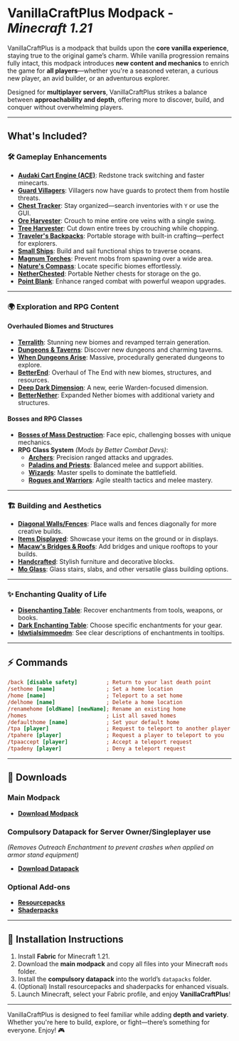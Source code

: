 # **VanillaCraftPlus Modpack** - *Minecraft 1.21*

VanillaCraftPlus is a modpack that builds upon the **core vanilla experience**, staying true to the original game’s charm. While vanilla progression remains fully intact, this modpack introduces **new content and mechanics** to enrich the game for **all players**—whether you're a seasoned veteran, a curious new player, an avid builder, or an adventurous explorer.

Designed for **multiplayer servers**, VanillaCraftPlus strikes a balance between **approachability and depth**, offering more to discover, build, and conquer without overwhelming players.

---

## **What's Included?**

### 🛠️ **Gameplay Enhancements**
- **[Audaki Cart Engine (ACE)](https://modrinth.com/mod/audaki-cart-engine)**: Redstone track switching and faster minecarts.
- **[Guard Villagers](https://modrinth.com/mod/guard-villagers)**: Villagers now have guards to protect them from hostile threats.
- **[Chest Tracker](https://modrinth.com/mod/chest-tracker)**: Stay organized—search inventories with `Y` or use the GUI.
- **[Ore Harvester](https://modrinth.com/mod/ore-harvester)**: Crouch to mine entire ore veins with a single swing.
- **[Tree Harvester](https://modrinth.com/mod/tree-harvester)**: Cut down entire trees by crouching while chopping.
- **[Traveler's Backpacks](https://modrinth.com/mod/travelersbackpack)**: Portable storage with built-in crafting—perfect for explorers.
- **[Small Ships](https://modrinth.com/mod/small-ships)**: Build and sail functional ships to traverse oceans.
- **[Magnum Torches](https://modrinth.com/mod/magnum-torch)**: Prevent mobs from spawning over a wide area.
- **[Nature's Compass](https://modrinth.com/mod/natures-compass)**: Locate specific biomes effortlessly.
- **[NetherChested](https://modrinth.com/mod/new-nether-chest)**: Portable Nether chests for storage on the go.
- **[Point Blank](https://modrinth.com/mod/vics-point-blank)**: Enhance ranged combat with powerful weapon upgrades.

---

### 🌍 **Exploration and RPG Content**

#### **Overhauled Biomes and Structures**
- **[Terralith](https://modrinth.com/mod/terralith)**: Stunning new biomes and revamped terrain generation.
- **[Dungeons & Taverns](https://modrinth.com/datapack/dungeons-and-taverns)**: Discover new dungeons and charming taverns.
- **[When Dungeons Arise](https://modrinth.com/mod/when-dungeons-arise)**: Massive, procedurally generated dungeons to explore.
- **[BetterEnd](https://modrinth.com/mod/betterend)**: Overhaul of The End with new biomes, structures, and resources.
- **[Deep Dark Dimension](https://modrinth.com/mod/deeperdarker)**: A new, eerie Warden-focused dimension.
- **[BetterNether](https://modrinth.com/mod/betternether)**: Expanded Nether biomes with additional variety and structures.

#### **Bosses and RPG Classes**
- **[Bosses of Mass Destruction](https://modrinth.com/mod/bosses-of-mass-destruction)**: Face epic, challenging bosses with unique mechanics.
- **RPG Class System** *(Mods by Better Combat Devs)*:
  - **[Archers](https://modrinth.com/mod/archers)**: Precision ranged attacks and upgrades.
  - **[Paladins and Priests](https://modrinth.com/mod/paladins-and-priests)**: Balanced melee and support abilities.
  - **[Wizards](https://modrinth.com/mod/wizards)**: Master spells to dominate the battlefield.
  - **[Rogues and Warriors](https://modrinth.com/mod/rogues-and-warriors)**: Agile stealth tactics and melee mastery.

---

### 🏗️ **Building and Aesthetics**
- **[Diagonal Walls/Fences](https://modrinth.com/mod/diagonal-walls)**: Place walls and fences diagonally for more creative builds.
- **[Items Displayed](https://modrinth.com/mod/items-displayed)**: Showcase your items on the ground or in displays.
- **[Macaw's Bridges & Roofs](https://modrinth.com/mod/macaws-bridges)**: Add bridges and unique rooftops to your builds.
- **[Handcrafted](https://modrinth.com/mod/handcrafted)**: Stylish furniture and decorative blocks.
- **[Mo Glass](https://modrinth.com/mod/mo-glass)**: Glass stairs, slabs, and other versatile glass building options.

---

### ✨ **Enchanting Quality of Life**
- **[Disenchanting Table](https://modrinth.com/mod/dis-enchanting-table)**: Recover enchantments from tools, weapons, or books.
- **[Dark Enchanting Table](https://modrinth.com/mod/dark-enchanting)**: Choose specific enchantments for your gear.
- **[Idwtialsimmoedm](https://modrinth.com/mod/idwtialsimmoedm)**: See clear descriptions of enchantments in tooltips.

---

## ⚡ **Commands**

```ini
/back [disable safety]         ; Return to your last death point
/sethome [name]                ; Set a home location
/home [name]                   ; Teleport to a set home
/delhome [name]                ; Delete a home location
/renamehome [oldName] [newName]; Rename an existing home
/homes                         ; List all saved homes
/defaulthome [name]            ; Set your default home
/tpa [player]                  ; Request to teleport to another player
/tpahere [player]              ; Request a player to teleport to you
/tpaaccept [player]            ; Accept a teleport request
/tpadeny [player]              ; Deny a teleport request
```

---

## 🔽 **Downloads**

### **Main Modpack**
- [**Download Modpack**](https://download-directory.github.io/?url=https%3A%2F%2Fgithub.com%2FTyron-Bong%2FVanillaCraftPlus%2Ftree%2Fmain%2FMods)

### **Compulsory Datapack for Server Owner/Singleplayer use**  
*(Removes Outreach Enchantment to prevent crashes when applied on armor stand equipment)*  
- [**Download Datapack**](https://download-directory.github.io/?url=https%3A%2F%2Fgithub.com%2FTyron-Bong%2FVanillaCraftPlus%2Ftree%2Fmain%2FDatapacks)

### **Optional Add-ons**
- [**Resourcepacks**](https://download-directory.github.io/?url=https%3A%2F%2Fgithub.com%2FTyron-Bong%2FVanillaCraftPlus%2Ftree%2Fmain%2FResource%2520Packs)
- [**Shaderpacks**](https://download-directory.github.io/?url=https%3A%2F%2Fgithub.com%2FTyron-Bong%2FVanillaCraftPlus%2Ftree%2Fmain%2FShader%2520Packs)

---

## 🚀 **Installation Instructions**

1. Install **Fabric** for Minecraft 1.21.
2. Download the **main modpack** and copy all files into your Minecraft `mods` folder.
3. Install the **compulsory datapack** into the world’s `datapacks` folder.
4. (Optional) Install resourcepacks and shaderpacks for enhanced visuals.
5. Launch Minecraft, select your Fabric profile, and enjoy **VanillaCraftPlus**!

---

VanillaCraftPlus is designed to feel familiar while adding **depth and variety**. Whether you're here to build, explore, or fight—there’s something for everyone. Enjoy! 🎮
